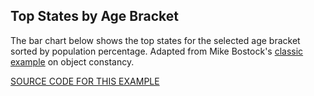 ## Top States by Age Bracket

The bar chart below shows the top states for the selected age bracket sorted by population percentage. 
Adapted from Mike Bostock's [classic example](https://bost.ocks.org/mike/constancy/) on object constancy.

[SOURCE CODE FOR THIS EXAMPLE](https://github.com/sghall/resonance/tree/master/docs/src/routes/reduxExamples/statesByAge/components)
